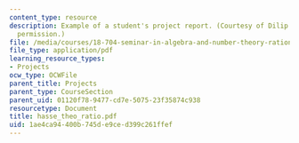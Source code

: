 ```yaml
---
content_type: resource
description: Example of a student's project report. (Courtesy of Dilip Das. Used with
  permission.)
file: /media/courses/18-704-seminar-in-algebra-and-number-theory-rational-points-on-elliptic-curves-fall-2004/1ae4ca94400b745de9ced399c261ffef_hasse_theo_ratio.pdf
file_type: application/pdf
learning_resource_types:
- Projects
ocw_type: OCWFile
parent_title: Projects
parent_type: CourseSection
parent_uid: 01120f78-9477-cd7e-5075-23f35874c938
resourcetype: Document
title: hasse_theo_ratio.pdf
uid: 1ae4ca94-400b-745d-e9ce-d399c261ffef
---
```

